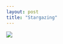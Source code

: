 ```yaml
---
layout: post
title: "Stargazing"
---
```


<img id="img" src="https://i.redd.it/favq2j6wugh51.png"/>
